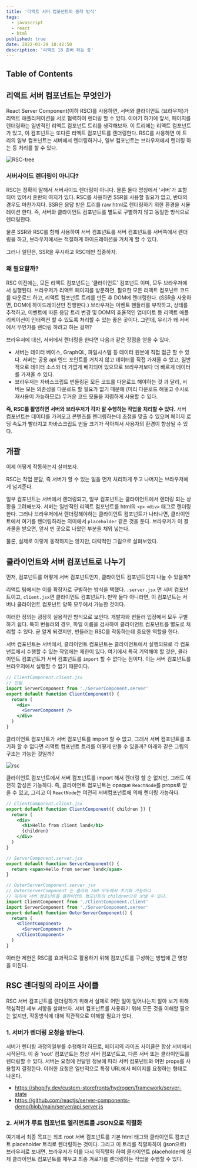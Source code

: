 ```yaml
---
title: '리액트 서버 컴포넌트의 동작 방식'
tags:
  - javascript
  - react
  - html
published: true
date: 2022-01-29 18:42:50
description: '리액트 18 존버 하는 중'
---
```


## Table of Contents

## 리액트 서버 컴포넌트는 무엇인가

React Server Component(이하 RSC)를 사용하면, 서버와 클라이언트 (브라우저)가 리액트 애플리케이션을 서로 협력하여 렌더링 할 수 있다. 이야기 하기에 앞서, 페이지를 렌더링하는 일반적인 리액트 컴포넌트 트리를 생각해보자. 이 트리에는 리액트 컴포넌트가 있고, 이 컴포넌트는 또다른 리액트 컴포넌트를 렌더링한다. RSC를 사용하면 이 트리의 일부 컴포넌트는 서버에서 렌더링하거나, 일부 컴포넌트는 브라우저에서 렌더링 하는 등 처리를 할 수 있다.

![RSC-tree](https://blog.plasmic.app/static/images/react-server-components.png)

### 서버사이드 렌더링이 아니다?

RSC는 정확히 말해서 서버사이드 렌더링이 아니다. 물론 둘다 명칭에서 '서버'가 포함되어 있어서 혼란의 여지가 있다. RSC를 사용하면 SSR을 사용할 필요가 없고, 반대의 경우도 마찬가지다. SSR은 응답 받은 트리를 raw html로 렌더링하기 위한 환경을 시뮬레이션 한다. 즉, 서버와 클라이언트 컴포넌트를 별도로 구별하지 않고 동일한 방식으로 렌더링한다.

물론 SSR와 RSC를 함께 사용하여 서버 컴포넌트를 서버 컴포넌트를 서버쪽에서 렌더링을 하고, 브라우저에서는 적절하게 하이드레이션을 거치게 할 수 있다.

그러나 일단은, SSR을 무시하고 RSC에만 집중하자.

### 왜 필요할까?

RSC 이전에는, 모든 리액트 컴포넌트는 '클라이언트' 컴포넌트 이며, 모두 브라우저에서 실행된다. 브라우저가 리액트 페이지를 방문하면, 필요한 모든 리액트 컴포넌트 코드를 다운로드 하고, 리액트 컴포넌트 트리를 만든 후 DOM에 렌더링한다. (SSR을 사용하면, DOM에 하이드레이션만 진행한다.) 브라우저는 이벤트 핸들러를 부착하고, 상태를 추적하고, 이벤트에 따른 응답 트리 변경 및 DOM의 효율적인 업데이트 등 리액트 애플리케이션이 인터랙션 할 수 있도록 처리할 수 있는 좋은 곳이다. 그런데, 우리가 왜 서버에서 무언가를 렌더링 하려고 하는 걸까?

브라우저에 대신, 서버에서 렌더링을 한다면 다음과 같은 장점을 얻을 수 있따.

- 서버는 데이터 베이스, GraphQL, 파일시스템 등 데이터 원본에 직접 접근 할 수 있다. 서버는 공용 api 엔드 포인트를 거치지 않고 데이터를 직접 가져올 수 있고, 일반적으로 데이터 소스와 더 가깝게 배치되어 있으므로 브라우저보다 더 빠르게 데이터를 가져올 수 있다.
- 브라우저는 자바스크립트 번들링된 모든 코드를 다운로드 해야하는 것 과 달리, 서버는 모든 의존성을 다운로드 할 필요가 없기 때문에 (미리 다운로드 해놓고 수시로 재사용이 가능하므로) 무거운 코드 모듈을 저렴하게 사용할 수 있다.

**즉, RSC를 활영하면 서버와 브라우저가 각자 잘 수행하는 작업을 처리할 수 있다.** 서버 컴포넌트는 데이터를 가져오고 콘텐츠를 렌더링하는데 초점을 맞출 수 있으며 페이지 로딩 속도가 빨라지고 자바스크립트 번들 크기가 작아져서 사용자의 환경이 향상될 수 있다.

## 개괄

이제 어떻게 작동하는지 살펴보자.

RSC는 작업 분담, 즉 서버가 할 수 있는 일을 먼저 처리하게 두고 나머지는 브라우저에게 넘겨준다.

일부 컴포넌트는 서버에서 렌더링되고, 일부 컴포넌트는 클라이언트에서 렌더링 되는 상황을 고려해보자. 서버는 일반적인 리액트 컴포넌트를 html의 `<p>` `<div>` 태그로 렌더링한다. 그러나 브라우저에서 렌더링해야하는 클라이언트 컴포넌트가 나타나면, 클라이언트에서 여기를 렌더링하라는 의미에서 `placeholder` 같은 것을 둔다. 브라우저가 이 결과물을 받으면, 앞서 빈 곳으로 나왔던 부분을 채워 넣는다.

물론, 실제로 이렇게 동작하지는 않지만, 대략적인 그림으로 살펴보았다.

## 클라이언트와 서버 컴포넌트로 나누기

먼저, 컴포넌트를 어떻게 서버 컴포넌트인지, 클라이언트 컴포넌트인지 나눌 수 있을까?

리액트 팀에서는 이를 확장자로 구별하는 방식을 택했다. `.server.jsx` 면 서버 컴포넌트이고, `client.jsx`면 클라이언트 컴포넌트다. 만약 둘다 아니라면, 이 컴포넌트는 서버나 클라이언트 컴포넌트 양쪽 모두에서 가능한 것이다.

이러한 정의는 굉장히 실용적인 방식으로 보인다. 개발자와 번들러 입장에서 모두 구별하기 쉽다. 특히 번들러의 경우, 파일 이름을 검사하여 클라이언트 컴포넌트를 별도로 처리할 수 있다. 곧 알게 되겠지만, 번들러는 RSC를 작동하는데 중요한 역할을 한다.

서버 컴포넌트는 서버에서, 클라이언트 컴포넌트는 클라이언트에서 실행되므로 각 컴포넌트에서 수행할 수 있는 작업에는 제한이 있다. 여기에서 특히 기억해야 할 것은, 클라이언트 컴포넌트가 서버 컴포넌트를 `import` 할 수 없다는 점이다. 이는 서버 컴포넌트를 브라우저에서 실행할 수 없기 때문이다.

```jsx
// ClientComponent.client.jsx
// 안됨.
import ServerComponent from './ServerComponent.server'
export default function ClientComponent() {
  return (
    <div>
      <ServerComponent />
    </div>
  )
}
```

클라이언트 컴포넌트가 서버 컴포넌트를 import 할 수 없고, 그래서 서버 컴포넌트를 초기화 할 수 없다면 리액트 컴포넌트 트리를 어떻게 만들 수 있을까? 아래와 같은 그림의 구조는 가능한 것일까?

![rsc](https://blog.plasmic.app/static/images/react-server-components.png)

클라이언트 컴포넌트에서 서버 컴포넌트를 import 해서 렌더링 할 순 없지만, 그래도 여전히 합성은 가능하다. 즉, 클라이언트 컴포넌트는 opaque `ReactNode`를 props로 받을 수 있고, 그리고 이 `ReactNode`는 여전히 서버컴포넌트에 의해 렌더링 가능하다.

```jsx
// ClientComponent.client.jsx
export default function ClientComponent({ children }) {
  return (
    <div>
      <h1>Hello from client land</h1>
      {children}
    </div>
  )
}

// ServerComponent.server.jsx
export default function ServerComponent() {
  return <span>Hello from server land</span>
}

// OuterServerComponent.server.jsx
// OuterServerComponent 는 클라와 서버 모두에서 초기화 가능하다
// 따라서 서버 컴포넌트를 클라이언트 컴포넌트의 children으로 보낼 수 있다.
import ClientComponent from './ClientComponent.client'
import ServerComponent from './ServerComponent.server'
export default function OuterServerComponent() {
  return (
    <ClientComponent>
      <ServerComponent />
    </ClientComponent>
  )
}
```

이러한 제한은 RSC를 효과적으로 활용하기 위해 컴포넌트를 구성하는 방법에 큰 영향을 미친다.

## RSC 렌더링의 라이프 사이클

RSC 서버 컴포넌트를 렌더링하기 위해서 실제로 어떤 일이 일어나는지 알아 보기 위해 핵심적인 세부 서항을 살펴보자. 서버 컴포넌트를 사용하기 위해 모든 것을 이해할 필요는 없지만, 작동방식에 대해 직관적으로 이해할 필요가 있다.

### 1. 서버가 렌더링 요청을 받는다.

서버가 렌더링 과정의일부를 수행해야 하므로, 페이지의 라이프 사이클은 항상 서버에서 시작된다. 이 중 'root' 컴포넌트는 항상 서버 컴포넌트고, 다른 서버 또는 클라이언트를 렌더링할 수 있다. 서버는 요청에 전달된 정보에 따라 서버 컴포넌트와 어떤 props를 사용할지 결정한다. 이러한 요청은 일반적으로 특정 URL에서 페이지를 요청하는 형태로 나온다.

- https://shopify.dev/custom-storefronts/hydrogen/framework/server-state
- https://github.com/reactjs/server-components-demo/blob/main/server/api.server.js

### 2. 서버가 루트 컴포넌트 엘리먼트를 JSON으로 직렬화

여기에서 최종 목표는 최초 root 서버 컴포넌트를 기본 html 태그와 클라이언트 컴포넌트 placeholder 트리로 렌더링하는 것이다. 그리고 이 트리를 직렬화하여 (json으로) 브라우저로 보내면, 브라우저가 이를 다시 역직렬화 하여 클라이언트 placeholder에 실제 클라이언트 컴포넌트를 채우고 최종 겨로가를 렌더링하는 작업을 수행할 수 있다.